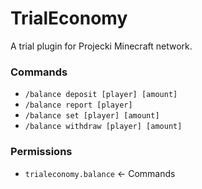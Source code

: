 # TrialEconomy
A trial plugin for Projecki Minecraft network.

### Commands
- `/balance deposit [player] [amount]`
- `/balance report [player]`
- `/balance set [player] [amount]`
- `/balance withdraw [player] [amount]`

### Permissions
- `trialeconomy.balance` <- Commands
